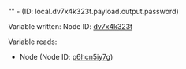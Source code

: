 "" - (ID: local.dv7x4k323t.payload.output.password)

Variable written:
Node ID: [dv7x4k323t](../nodes/dv7x4k323t.md)

Variable reads:
* Node (Node ID: [p6hcn5iy7g](../nodes/p6hcn5iy7g.md))
